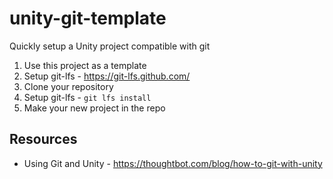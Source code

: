 # unity-git-template
Quickly setup a Unity project compatible with git

1. Use this project as a template
2. Setup git-lfs - <https://git-lfs.github.com/>
3. Clone your repository
5. Setup git-lfs - `git lfs install`
4. Make your new project in the repo

## Resources

- Using Git and Unity - <https://thoughtbot.com/blog/how-to-git-with-unity>

